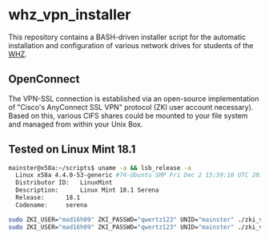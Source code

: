 # whz_vpn_installer #
This repository contains a BASH-driven installer script for the automatic installation and configuration of various network drives for students of the [WHZ](https://www.fh-zwickau.de/).

## OpenConnect ##
The VPN-SSL connection is established via an open-source implementation of "Cisco's AnyConnect SSL VPN" protocol (ZKI user account necessary). Based on this, various CIFS shares could be mounted to your file system and managed from within your Unix Box.

## Tested on Linux Mint 18.1 ##
```bash
mainster@x58a:~/scripts$ uname -a && lsb_release -a
  Linux x58a 4.4.0-53-generic #74-Ubuntu SMP Fri Dec 2 15:59:10 UTC 2016 x86_64 x86_64 x86_64 GNU/Linux
  Distributor ID:	LinuxMint
  Description:		Linux Mint 18.1 Serena
  Release:		18.1
  Codename:		serena

sudo ZKI_USER="mad16h09" ZKI_PASSWD="qwertz123" UNID="mainster" ./zki_vpn_installer.sh --install --use-web-space
sudo ZKI_USER="mad16h09" ZKI_PASSWD="qwertz123" UNID="mainster" ./zki_vpn_installer.sh --install
```
